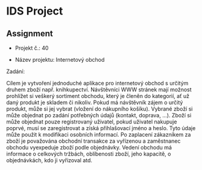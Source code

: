 # IDS Project

## Assignment

- Projekt č.: 40

- Název projektu: Internetový obchod

Zadání:

Cílem je vytvoření jednoduché aplikace pro internetový obchod s určitým druhem zboží
např. knihkupectví. Návštěvníci WWW stránek mají možnost prohlížet si veškerý sortiment
obchodu, který je členěn do kategorií, ať už daný produkt je skladem či nikoliv.
Pokud má návštěvník zájem o určitý produkt, může si jej vybrat (vložení do nákupního košíku).
Vybrané zboží si může objednat po zadání potřebných údajů (kontakt, doprava, ...).
Zboží si může objednat pouze registrovaný uživatel, pokud uživatel nakupuje poprvé,
musí se zaregistrovat a získá přihlašovací jméno a heslo. Tyto údaje může použit k
modifikaci osobních informací. Po zaplacení zákazníkem za zboží je považována obchodní
transakce za vyřízenou a zaměstnanec obchodu vyexpeduje zboží podle objednávky. Vedení
obchodu má informace o celkových tržbách, oblíbenosti zboží, jeho kapacitě, o objednávkách,
kdo ji vyřizoval atd.

